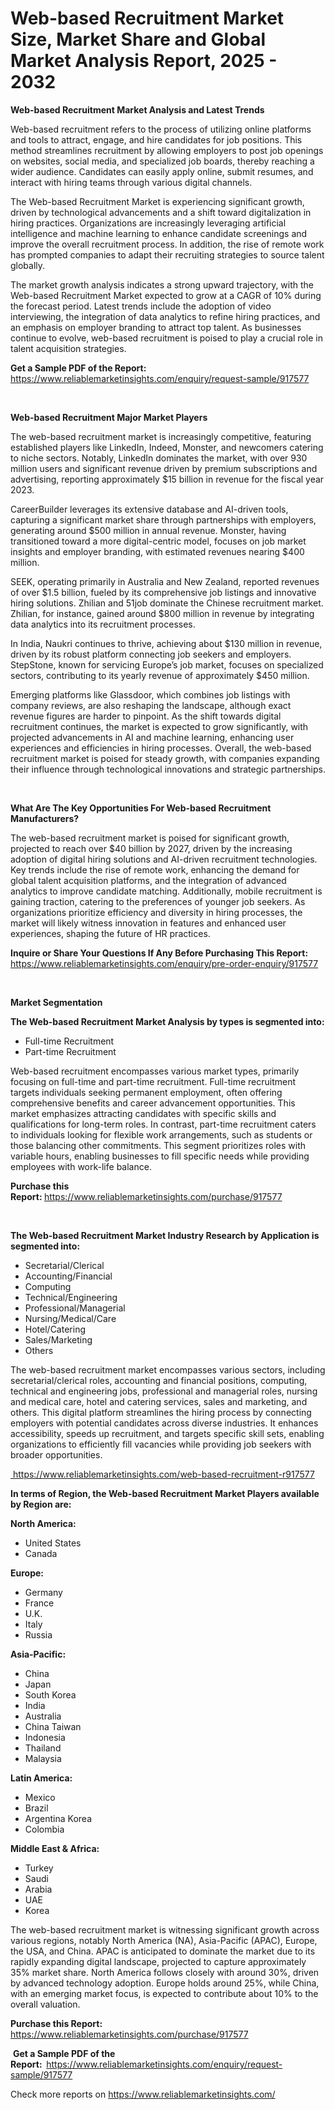 <p><h1>Web-based Recruitment Market Size, Market Share and Global Market Analysis Report, 2025 - 2032</h1></p><p><strong>Web-based Recruitment Market Analysis and Latest Trends</strong></p>
<p><p>Web-based recruitment refers to the process of utilizing online platforms and tools to attract, engage, and hire candidates for job positions. This method streamlines recruitment by allowing employers to post job openings on websites, social media, and specialized job boards, thereby reaching a wider audience. Candidates can easily apply online, submit resumes, and interact with hiring teams through various digital channels.</p><p>The Web-based Recruitment Market is experiencing significant growth, driven by technological advancements and a shift toward digitalization in hiring practices. Organizations are increasingly leveraging artificial intelligence and machine learning to enhance candidate screenings and improve the overall recruitment process. In addition, the rise of remote work has prompted companies to adapt their recruiting strategies to source talent globally. </p><p>The market growth analysis indicates a strong upward trajectory, with the Web-based Recruitment Market expected to grow at a CAGR of 10% during the forecast period. Latest trends include the adoption of video interviewing, the integration of data analytics to refine hiring practices, and an emphasis on employer branding to attract top talent. As businesses continue to evolve, web-based recruitment is poised to play a crucial role in talent acquisition strategies.</p></p>
<p><strong>Get a Sample PDF of the Report:&nbsp;</strong> <a href="https://www.reliablemarketinsights.com/enquiry/request-sample/917577?utm_campaign=3289&utm_medium=2&utm_source=Github&utm_content=ia&utm_term=11032025&utm_id=web-based-recruitment">https://www.reliablemarketinsights.com/enquiry/request-sample/917577</a></p>
<p>&nbsp;</p>
<p><strong>Web-based Recruitment Major Market Players</strong></p>
<p><p>The web-based recruitment market is increasingly competitive, featuring established players like LinkedIn, Indeed, Monster, and newcomers catering to niche sectors. Notably, LinkedIn dominates the market, with over 930 million users and significant revenue driven by premium subscriptions and advertising, reporting approximately $15 billion in revenue for the fiscal year 2023. </p><p>CareerBuilder leverages its extensive database and AI-driven tools, capturing a significant market share through partnerships with employers, generating around $500 million in annual revenue. Monster, having transitioned toward a more digital-centric model, focuses on job market insights and employer branding, with estimated revenues nearing $400 million.</p><p>SEEK, operating primarily in Australia and New Zealand, reported revenues of over $1.5 billion, fueled by its comprehensive job listings and innovative hiring solutions. Zhilian and 51job dominate the Chinese recruitment market. Zhilian, for instance, gained around $800 million in revenue by integrating data analytics into its recruitment processes. </p><p>In India, Naukri continues to thrive, achieving about $130 million in revenue, driven by its robust platform connecting job seekers and employers. StepStone, known for servicing Europe’s job market, focuses on specialized sectors, contributing to its yearly revenue of approximately $450 million. </p><p>Emerging platforms like Glassdoor, which combines job listings with company reviews, are also reshaping the landscape, although exact revenue figures are harder to pinpoint. As the shift towards digital recruitment continues, the market is expected to grow significantly, with projected advancements in AI and machine learning, enhancing user experiences and efficiencies in hiring processes. Overall, the web-based recruitment market is poised for steady growth, with companies expanding their influence through technological innovations and strategic partnerships.</p></p>
<p>&nbsp;</p>
<p><strong>What Are The Key Opportunities For Web-based Recruitment Manufacturers?</strong></p>
<p><p>The web-based recruitment market is poised for significant growth, projected to reach over $40 billion by 2027, driven by the increasing adoption of digital hiring solutions and AI-driven recruitment technologies. Key trends include the rise of remote work, enhancing the demand for global talent acquisition platforms, and the integration of advanced analytics to improve candidate matching. Additionally, mobile recruitment is gaining traction, catering to the preferences of younger job seekers. As organizations prioritize efficiency and diversity in hiring processes, the market will likely witness innovation in features and enhanced user experiences, shaping the future of HR practices.</p></p>
<p><strong>Inquire or Share Your Questions If Any Before Purchasing This Report:</strong> <a href="https://www.reliablemarketinsights.com/enquiry/pre-order-enquiry/917577?utm_campaign=3289&utm_medium=2&utm_source=Github&utm_content=ia&utm_term=11032025&utm_id=web-based-recruitment">https://www.reliablemarketinsights.com/enquiry/pre-order-enquiry/917577</a></p>
<p>&nbsp;</p>
<p><strong>Market Segmentation</strong></p>
<p><strong>The Web-based Recruitment Market Analysis by types is segmented into:</strong></p>
<p><ul><li>Full-time Recruitment</li><li>Part-time Recruitment</li></ul></p>
<p><p>Web-based recruitment encompasses various market types, primarily focusing on full-time and part-time recruitment. Full-time recruitment targets individuals seeking permanent employment, often offering comprehensive benefits and career advancement opportunities. This market emphasizes attracting candidates with specific skills and qualifications for long-term roles. In contrast, part-time recruitment caters to individuals looking for flexible work arrangements, such as students or those balancing other commitments. This segment prioritizes roles with variable hours, enabling businesses to fill specific needs while providing employees with work-life balance.</p></p>
<p><strong>Purchase this Report:&nbsp;</strong><a href="https://www.reliablemarketinsights.com/purchase/917577?utm_campaign=3289&utm_medium=2&utm_source=Github&utm_content=ia&utm_term=11032025&utm_id=web-based-recruitment">https://www.reliablemarketinsights.com/purchase/917577</a></p>
<p>&nbsp;</p>
<p><strong>The Web-based Recruitment Market Industry Research by Application is segmented into:</strong></p>
<p><ul><li>Secretarial/Clerical</li><li>Accounting/Financial</li><li>Computing</li><li>Technical/Engineering</li><li>Professional/Managerial</li><li>Nursing/Medical/Care</li><li>Hotel/Catering</li><li>Sales/Marketing</li><li>Others</li></ul></p>
<p><p>The web-based recruitment market encompasses various sectors, including secretarial/clerical roles, accounting and financial positions, computing, technical and engineering jobs, professional and managerial roles, nursing and medical care, hotel and catering services, sales and marketing, and others. This digital platform streamlines the hiring process by connecting employers with potential candidates across diverse industries. It enhances accessibility, speeds up recruitment, and targets specific skill sets, enabling organizations to efficiently fill vacancies while providing job seekers with broader opportunities.</p></p>
<p><a href="https://www.reliablemarketinsights.com/web-based-recruitment-r917577?utm_campaign=3289&utm_medium=2&utm_source=Github&utm_content=ia&utm_term=11032025&utm_id=web-based-recruitment">&nbsp;https://www.reliablemarketinsights.com/web-based-recruitment-r917577</a></p>
<p><strong>In terms of Region, the Web-based Recruitment Market Players available by Region are:</strong></p>
<p>
    <p> <strong> North America: </strong>
        <ul>
            <li>United States</li>
            <li>Canada</li>
        </ul>
        </p> 
    <p> <strong> Europe: </strong>
        <ul>
            <li>Germany</li>
            <li>France</li>
            <li>U.K.</li>
            <li>Italy</li>
            <li>Russia</li>
        </ul>
        </p> 
    <p> <strong> Asia-Pacific: </strong>
        <ul>
            <li>China</li>
            <li>Japan</li>
            <li>South Korea</li>
            <li>India</li>
            <li>Australia</li>
            <li>China Taiwan</li>
            <li>Indonesia</li>
            <li>Thailand</li>
            <li>Malaysia</li>
        </ul>
        </p> 
    <p> <strong> Latin America: </strong>
        <ul>
            <li>Mexico</li>
            <li>Brazil</li>
            <li>Argentina Korea</li>
            <li>Colombia</li>
        </ul>
        </p> 
    <p> <strong> Middle East & Africa: </strong>
        <ul>
            <li>Turkey</li>
            <li>Saudi</li>
            <li>Arabia</li>
            <li>UAE</li>
            <li>Korea</li>
        </ul>
    </p>
    </p>
<p><p>The web-based recruitment market is witnessing significant growth across various regions, notably North America (NA), Asia-Pacific (APAC), Europe, the USA, and China. APAC is anticipated to dominate the market due to its rapidly expanding digital landscape, projected to capture approximately 35% market share. North America follows closely with around 30%, driven by advanced technology adoption. Europe holds around 25%, while China, with an emerging market focus, is expected to contribute about 10% to the overall valuation.</p></p>
<p><strong>Purchase this Report: </strong><a href="https://www.reliablemarketinsights.com/purchase/917577?utm_campaign=3289&utm_medium=2&utm_source=Github&utm_content=ia&utm_term=11032025&utm_id=web-based-recruitment">https://www.reliablemarketinsights.com/purchase/917577</a></p>
<p>&nbsp;<strong>Get a Sample PDF of the Report:&nbsp;&nbsp;</strong><a href="https://www.reliablemarketinsights.com/enquiry/request-sample/917577?utm_campaign=3289&utm_medium=2&utm_source=Github&utm_content=ia&utm_term=11032025&utm_id=web-based-recruitment">https://www.reliablemarketinsights.com/enquiry/request-sample/917577</a></p>
<p><strong></strong></p>
<p>Check more reports on <a href="https://www.reliablemarketinsights.com/?utm_campaign=3289&utm_medium=2&utm_source=Github&utm_content=ia&utm_term=11032025&utm_id=web-based-recruitment">https://www.reliablemarketinsights.com/</a></p>